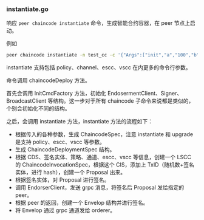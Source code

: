 ### instantiate.go
响应 `peer chaincode instantiate` 命令，生成智能合约容器，在 peer 节点上启动。

例如

```bash
peer chaincode instantiate -n test_cc -c '{"Args":["init","a","100","b","200"]}' -o orderer0:7050 -v 1.0
```

instantiate 支持包括 policy、channel、escc、vscc 在内更多的命令行参数。

命令调用 chaincodeDeploy 方法。

首先会调用 InitCmdFactory 方法，初始化 EndosermentClient、Signer、BroadcastClient 等结构。这一步对于所有 chaincode 子命令来说都是类似的，个别会初始化不同的结构。

之后，会调用 instantiate 方法，instantiate 方法的流程如下：

* 根据传入的各种参数，生成 ChaincodeSpec，注意 instantiate 和 upgrade 是支持 policy、escc、vscc 等参数。
* 生成 ChaincodeDeploymentSpec 结构。
* 根据 CDS、签名实体、策略、通道、escc、vscc 等信息，创建一个 LSCC 的 ChaincodeInvocationSpec，根据这个 CIS，添加上 TxID（随机数+签名实体，进行 hash），创建一个 Proposal 出来。
* 根据签名实体，对 Proposal 进行签名。
* 调用 EndorserClient，发送 grpc 消息，将签名后 Proposal 发给指定的 peer。
* 根据 peer 的返回，创建一个 Envelop 结构并进行签名。
* 将 Envelop 通过 grpc 通道发给 orderer。
